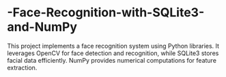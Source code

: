 # -Face-Recognition-with-SQLite3-and-NumPy
This project implements a face recognition system using Python libraries. It leverages OpenCV for face detection and recognition, while SQLite3 stores facial data efficiently. NumPy provides numerical computations for feature extraction.
